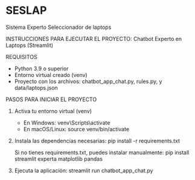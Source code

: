 # SESLAP
 Sistema Experto Seleccionador de laptops

INSTRUCCIONES PARA EJECUTAR EL PROYECTO: Chatbot Experto en Laptops (Streamlit)

REQUISITOS
- Python 3.9 o superior
- Entorno virtual creado (venv)
- Proyecto con los archivos: chatbot_app_chat.py, rules.py, y data/laptops.json

PASOS PARA INICIAR EL PROYECTO

1. Activa tu entorno virtual (venv)
   - En Windows:
     venv\Scripts\activate
   - En macOS/Linux:
     source venv/bin/activate

2. Instala las dependencias necesarias:
   pip install -r requirements.txt

   Si no tienes requirements.txt, puedes instalar manualmente:
   pip install streamlit experta matplotlib pandas

3.  Ejecuta la aplicación:
   streamlit run chatbot_app_chat.py

